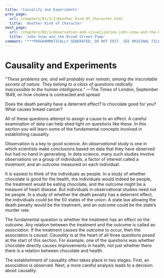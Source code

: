 ```yaml
---
title: 'Causality and Experiments'
prev_page:
  url: /chapters/01/3/2/Another_Kind_Of_Character.html
  title: 'Another Kind of Character'
next_page:
  url: /chapters/02/1/observation-and-visualization-john-snow-and-the-broad-street-pump.html
  title: 'John Snow and the Broad Street Pump'
comment: "***PROGRAMMATICALLY GENERATED, DO NOT EDIT. SEE ORIGINAL FILES IN /content***"
---
```

Causality and Experiments
======================

*"These problems are, and will probably ever remain, among the inscrutable
secrets of nature. They belong to a class of questions radically inaccessible to
the human intelligence."* —The Times of London, September 1849, on how cholera
is contracted and spread

Does the death penalty have a deterrent effect? Is chocolate good for you? What
causes breast cancer?

All of these questions attempt to assign a cause to an effect. A careful
examination of data can help shed light on questions like these. In this section
you will learn some of the fundamental concepts involved in establishing
causality.

Observation is a key to good science. An *observational study* is one in which
scientists make conclusions based on data that they have observed but had no
hand in generating. In data science, many such studies involve observations on a
group of individuals, a factor of interest called a *treatment*, and an
*outcome* measured on each individual.

It is easiest to think of the individuals as people. In a study of whether
chocolate is good for the health, the individuals would indeed be people, the
treatment would be eating chocolate, and the outcome might be a measure of heart disease. But individuals in observational studies need not be people. In a
study of whether the death penalty has a deterrent effect, the individuals could
be the 50 states of the union. A state law allowing the death penalty would be
the treatment, and an outcome could be the state’s murder rate.

The fundamental question is whether the treatment has an effect on the outcome.
Any relation between the treatment and the outcome is called an *association*.
If the treatment causes the outcome to occur, then the association is *causal*.
*Causality* is at the heart of all three questions posed at the start of this
section. For example, one of the questions was whether chocolate directly causes
improvements in health, not just whether there there is a relation between
chocolate and health.

The establishment of causality often takes place in two stages. First, an
association is observed. Next, a more careful analysis leads to a decision about
causality.
